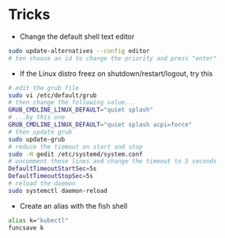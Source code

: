 # Tricks

- Change the default shell text editor

```sh
sudo update-alternatives --config editor
# ten choose an id to change the priority and press "enter"
```

- If the Linux distro freez on shutdown/restart/logout, try this

```sh
# edit the grub file
sudo vi /etc/default/grub
# then change the following value...
GRUB_CMDLINE_LINUX_DEFAULT="quiet splash"
# ...by this one
GRUB_CMDLINE_LINUX_DEFAULT="quiet splash acpi=force"
# then update grub
sudo update-grub
# reduce the tiemout on start and stop
sudo -H gedit /etc/systemd/system.conf
# uncomment these lines and change the timeout to 5 seconds
DefaultTimeoutStartSec=5s
DefaultTimeoutStopSec=5s
# reload the daemon
sudo systemctl daemon-reload
```

- Create an alias with the fish shell

```sh
alias k="kubectl"
funcsave k
```
